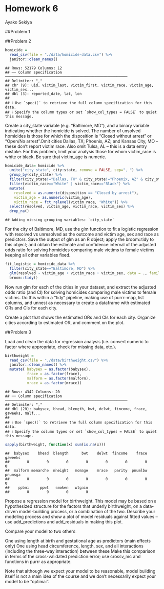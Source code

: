 Homework 6
================
Ayako Sekiya

\##Problem 1

\##Problem 2

``` r
homicide = 
  read_csv(file = "./data/homicide-data.csv") %>% 
  janitor::clean_names()
```

    ## Rows: 52179 Columns: 12
    ## ── Column specification ────────────────────────────────────────────────────────
    ## Delimiter: ","
    ## chr (9): uid, victim_last, victim_first, victim_race, victim_age, victim_sex...
    ## dbl (3): reported_date, lat, lon
    ## 
    ## ℹ Use `spec()` to retrieve the full column specification for this data.
    ## ℹ Specify the column types or set `show_col_types = FALSE` to quiet this message.

Create a city_state variable (e.g. “Baltimore, MD”), and a binary
variable indicating whether the homicide is solved. The number of
unsolved homicides is those for which the disposition is “Closed without
arrest” or “Open/No arrest”.Omit cities Dallas, TX; Phoenix, AZ; and
Kansas City, MO – these don’t report victim race. Also omit Tulsa, AL –
this is a data entry mistake. For this problem, limit your analysis
those for whom victim_race is white or black. Be sure that victim_age is
numeric.

``` r
homicide_data= homicide %>% 
  unite("city_state", city:state, remove = FALSE, sep=", ") %>% 
  group_by(city_state) %>% 
  filter(city_state!="Dallas, TX" & city_state!="Phoenix, AZ" & city_state!="Kansas City, MO"& city_state!="Tulsa, AL") %>%
  filter(victim_race=="White" | victim_race=="Black") %>% 
  mutate(
    resolved = as.numeric(disposition == "Closed by arrest"),
    victim_age = as.numeric(victim_age),
    victim_race = fct_relevel(victim_race, "White")) %>% 
  select(resolved, victim_age, victim_race, victim_sex) %>% 
  drop_na()
```

    ## Adding missing grouping variables: `city_state`

For the city of Baltimore, MD, use the glm function to fit a logistic
regression with resolved vs unresolved as the outcome and victim age,
sex and race as predictors. Save the output of glm as an R object; apply
the broom::tidy to this object; and obtain the estimate and confidence
interval of the adjusted odds ratio for solving homicides comparing male
victims to female victims keeping all other variables fixed.

``` r
fit_logistic = homicide_data %>% 
  filter(city_state=="Baltimore, MD") %>% 
  glm(resolved ~ victim_age + victim_race + victim_sex, data = ., family = binomial()) %>% 
  broom::tidy()
```

Now run glm for each of the cities in your dataset, and extract the
adjusted odds ratio (and CI) for solving homicides comparing male
victims to female victims. Do this within a “tidy” pipeline, making use
of purrr::map, list columns, and unnest as necessary to create a
dataframe with estimated ORs and CIs for each city.

Create a plot that shows the estimated ORs and CIs for each city.
Organize cities according to estimated OR, and comment on the plot.

\##Problem 3

Load and clean the data for regression analysis (i.e. convert numeric to
factor where appropriate, check for missing data, etc.).

``` r
birthweight = 
  read_csv(file = "./data/birthweight.csv") %>% 
  janitor::clean_names() %>% 
  mutate( babysex = as.factor(babysex),
          frace = as.factor(frace),
          malform = as.factor(malform),
          mrace = as.factor(mrace))
```

    ## Rows: 4342 Columns: 20
    ## ── Column specification ────────────────────────────────────────────────────────
    ## Delimiter: ","
    ## dbl (20): babysex, bhead, blength, bwt, delwt, fincome, frace, gaweeks, malf...
    ## 
    ## ℹ Use `spec()` to retrieve the full column specification for this data.
    ## ℹ Specify the column types or set `show_col_types = FALSE` to quiet this message.

``` r
sapply(birthweight, function(x) sum(is.na(x)))
```

    ##  babysex    bhead  blength      bwt    delwt  fincome    frace  gaweeks 
    ##        0        0        0        0        0        0        0        0 
    ##  malform menarche  mheight   momage    mrace   parity  pnumlbw  pnumsga 
    ##        0        0        0        0        0        0        0        0 
    ##    ppbmi     ppwt   smoken   wtgain 
    ##        0        0        0        0

Propose a regression model for birthweight. This model may be based on a
hypothesized structure for the factors that underly birthweight, on a
data-driven model-building process, or a combination of the two.
Describe your modeling process and show a plot of model residuals
against fitted values – use add_predictions and add_residuals in making
this plot.

Compare your model to two others:

One using length at birth and gestational age as predictors (main
effects only) One using head circumference, length, sex, and all
interactions (including the three-way interaction) between these Make
this comparison in terms of the cross-validated prediction error; use
crossv_mc and functions in purrr as appropriate.

Note that although we expect your model to be reasonable, model building
itself is not a main idea of the course and we don’t necessarily expect
your model to be “optimal”.
